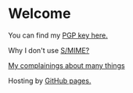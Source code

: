 Welcome
=======

You can find my [PGP key here.](http://mkaysi.github.com/PGP.txt)

Why I don't use [S/MIME?](http://mkaysi.github.com/Clearsigning.html)

[My complainings about many things](http://mkaysi.github.com/Complaining.html)

Hosting by [GitHub pages.](http://pages.github.com/)
